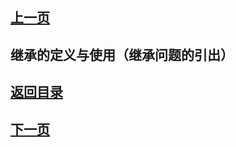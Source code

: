 ## [上一页](course52)

## 继承的定义与使用（继承问题的引出）


## [返回目录](https://wuchengcheng110120.github.io/learnJava)
## [下一页](course54)
